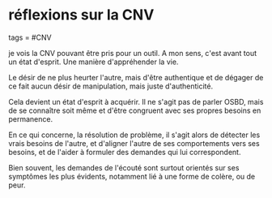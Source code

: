 # réflexions sur la CNV
tags = #CNV

je vois la CNV pouvant être pris pour un outil. A mon sens, c'est avant tout un état d'esprit. Une manière d'appréhender la vie.

Le désir de ne plus heurter l'autre, mais d'être authentique et de dégager de ce fait aucun désir de manipulation, mais juste d'authenticité.

Cela devient un état d'esprit à acquérir. Il ne s'agit pas de parler OSBD, mais de se connaître soit même et d'être congruent avec ses propres besoins en permanence.

En ce qui concerne, la résolution de problème, il s'agit alors de détecter les vrais besoins de l'autre, et d'aligner l'autre de ses comportements vers ses besoins, et de l'aider à formuler des demandes qui lui correspondent.

Bien souvent, les demandes de l'écouté sont surtout orientés sur ses symptômes les plus évidents, notamment lié à une forme de colère, ou de peur.

